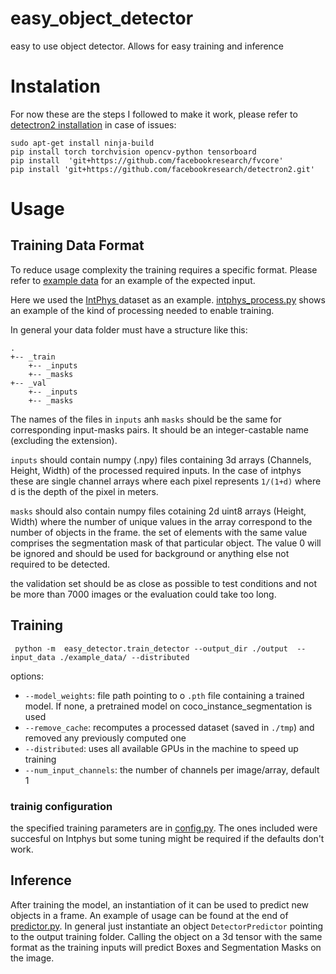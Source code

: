 # easy_object_detector

easy to use object detector. Allows for easy training and inference

# Instalation

For now these are the steps I followed to make it work, please refer to [detectron2 installation](https://github.com/facebookresearch/detectron2/blob/master/INSTALL.md) in case of issues:

```
sudo apt-get install ninja-build
pip install torch torchvision opencv-python tensorboard
pip install  'git+https://github.com/facebookresearch/fvcore'
pip install 'git+https://github.com/facebookresearch/detectron2.git'
```

# Usage

## Training Data Format

To reduce usage complexity the training requires a specific format. Please refer to [example data](example_data) for an example of the expected input.

Here we used the [ IntPhys ](intphys.com) dataset as an example. [intphys_process.py](data_processing/intphys_process.py) shows an example of the kind of processing needed to enable training.

In general your data folder must have a structure like this:

```
.
+-- _train
    +-- _inputs
    +-- _masks
+-- _val
    +-- _inputs
    +-- _masks    
```

The names of the files in `inputs` anh `masks` should be the same for corresponding input-masks pairs. It should be an integer-castable name (excluding the extension).

`inputs` should contain numpy (.npy) files containing 3d arrays (Channels, Height, Width) of the processed required inputs. In the case of intphys these are single channel arrays where each pixel represents `1/(1+d)` where d is the depth of the pixel in meters.

`masks` should also contain numpy files cotaining 2d uint8 arrays (Height, Width) where the number of unique values in the array correspond to the number of objects in the frame. the set of elements with the same value comprises the segmentation mask of that particular object. The value 0 will be ignored and should be used for background or anything else not required to be detected.

 the validation set should be as close as possible to test conditions and not be more than 7000 images or the evaluation could take too long.
## Training

```
 python -m  easy_detector.train_detector --output_dir ./output  --input_data ./example_data/ --distributed
```

options:
- `--model_weights`: file path pointing to o `.pth` file containing a trained model. If none, a pretrained model on coco_instance_segmentation is used
- `--remove_cache`: recomputes a processed dataset (saved in `./tmp`) and removed any previously computed one
- `--distributed`: uses all available GPUs in the machine to speed up training
- `--num_input_channels`: the number of channels per image/array, default 1

### trainig configuration

the specified training parameters are in [config.py](easy_detector/config.py). The ones included were succesful on Intphys but some tuning might be required if the defaults don't work.

## Inference

After training the model, an instantiation of it can be used to predict new objects in a frame. An example of usage can be found at the end of [predictor.py](easy_detector/predictor.py). In general just instantiate an object `DetectorPredictor` pointing to the output training folder. Calling the object on a 3d tensor with the same format as the training inputs will predict Boxes and Segmentation Masks on the image.

 
